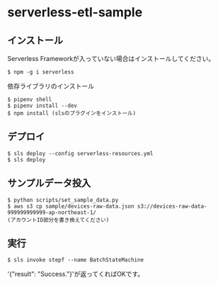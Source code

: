 # serverless-etl-sample


## インストール

Serverless Frameworkが入っていない場合はインストールしてください。

```
$ npm -g i serverless
```

依存ライブラリのインストール

```
$ pipenv shell
$ pipenv install --dev
$ npm install (slsのプラグインをインストール)
```


## デプロイ

```
$ sls deploy --config serverless-resources.yml
$ sls deploy
```

## サンプルデータ投入

```
$ python scripts/set_sample_data.py
$ aws s3 cp sample/devices-raw-data.json s3://devices-raw-data-999999999999-ap-northeast-1/
(アカウントID部分を書き換えてください)
```

## 実行

```
$ sls invoke stepf --name BatchStateMachine
```

'{"result": "Success."}'が返ってくればOKです。